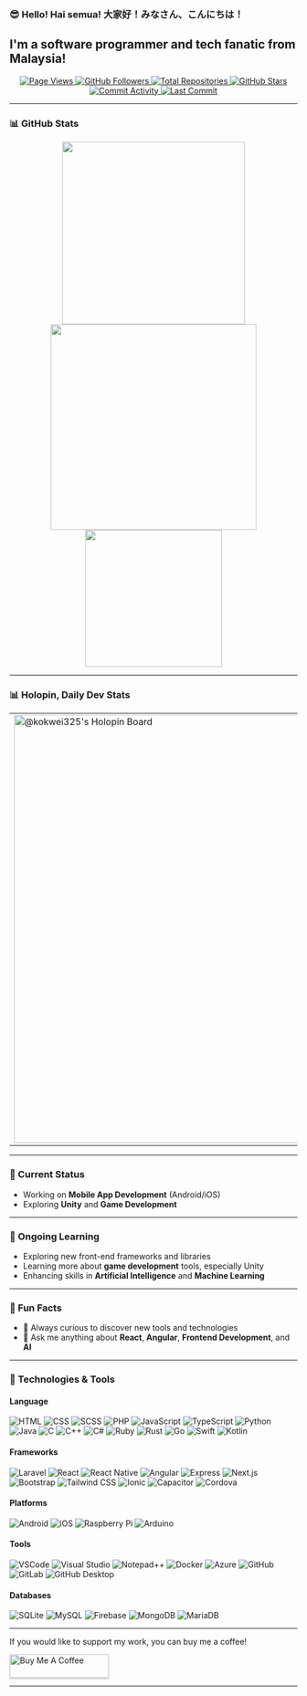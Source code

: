 ### 😎 Hello! Hai semua! 大家好！みなさん、こんにちは！

## I'm a software programmer and tech fanatic from Malaysia!
   
<div align="center">
   <a href="https://github.com/Laikokwui/Laikokwui">
      <img src="https://komarev.com/ghpvc/?username=Laikokwui&color=green" alt="Page Views" />
   </a>
   <a href="https://github.com/Laikokwui?tab=followers">
       <img alt="GitHub Followers" src="https://img.shields.io/github/followers/Laikokwui?style=flat&logo=github">
   </a>
   <a href="https://github.com/Laikokwui?tab=repositories">
      <img src="https://badges.pufler.dev/repos/Laikokwui" alt="Total Repositories">
   </a>
   <a href="https://github.com/Laikokwui">
      <img src="https://img.shields.io/github/stars/Laikokwui?style=flat&logo=github" alt="GitHub Stars">
   </a>
   <a href="https://github.com/Laikokwui/Laikokwui">
      <img src="https://img.shields.io/github/commit-activity/m/Laikokwui/Laikokwui?style=flat" alt="Commit Activity">
   </a>
   <a href="https://github.com/Laikokwui">
      <img src="https://img.shields.io/github/last-commit/Laikokwui/Laikokwui" alt="Last Commit">
   </a>
</div>

---

### 📊 GitHub Stats

<div align="center">
    <a>
      <img src="https://github-readme-streak-stats.herokuapp.com/?user=Laikokwui&theme=radical" width="320" />
    </a>
    <a>
      <img src="https://github-readme-stats.vercel.app/api?username=Laikokwui&show_icons=true&count_private=true&theme=radical&hide_title=true" width="360" />
    </a>
    <a>
      <img src="https://github-readme-stats.vercel.app/api/top-langs/?username=Laikokwui&layout=compact&langs_count=8&theme=radical&hide_title=true" width="240" />
    </a>
</div>

---

### 📊 Holopin, Daily Dev Stats

<table border="0">
 <tr>
   <td>
      <a href="https://holopin.me/kokwei325">
        <img
          src="https://holopin.me/kokwei325"
          alt="@kokwei325's Holopin Board"
          width="750"
        />
      </a>
   </td>
    <td>
      <a href="https://app.daily.dev/kokwei325">
        <img src="https://api.daily.dev/devcards/79ca39994b55489f8b63eb7e66440792.png?r=g56" width="170" alt="Lai Kok Wui's Dev Card"/>
      </a>
    </td>
 </tr>
</table>

---

### :telescope: Current Status 

- Working on **Mobile App Development** (Android/iOS)
- Exploring **Unity** and **Game Development**

---

### 🌱 Ongoing Learning

- Exploring new front-end frameworks and libraries
- Learning more about **game development** tools, especially Unity
- Enhancing skills in **Artificial Intelligence** and **Machine Learning**

---

### 🎯 Fun Facts

- 🚗 Always curious to discover new tools and technologies
- 💬 Ask me anything about **React**, **Angular**, **Frontend Development**, and **AI**

---

### 🔧 Technologies & Tools
#### Language
![HTML](https://img.shields.io/badge/HTML-E34F26?style=flat&logo=html5&logoColor=white)
![CSS](https://img.shields.io/badge/CSS-1572B6?style=flat&logo=css3&logoColor=white)
![SCSS](https://img.shields.io/badge/SCSS-CC6699?style=flat&logo=sass&logoColor=white)
![PHP](https://img.shields.io/badge/PHP-777BB4?style=flat&logo=php&logoColor=white)
![JavaScript](https://img.shields.io/badge/JavaScript-F7DF1E?style=flat&logo=javascript&logoColor=black)
![TypeScript](https://img.shields.io/badge/TypeScript-3178C6?style=flat&logo=typescript&logoColor=white)
![Python](https://img.shields.io/badge/Python-3776AB?style=flat&logo=python&logoColor=white)
![Java](https://img.shields.io/badge/Java-007396?style=flat&logo=java&logoColor=white)
![C](https://img.shields.io/badge/C-A8B9CC?style=flat&logo=c&logoColor=white)
![C++](https://img.shields.io/badge/C%2B%2B-F34B7F?style=flat&logo=cplusplus&logoColor=white)
![C#](https://img.shields.io/badge/C%23-239120?style=flat&logo=csharp&logoColor=white)
![Ruby](https://img.shields.io/badge/Ruby-CC342D?style=flat&logo=ruby&logoColor=white)
![Rust](https://img.shields.io/badge/Rust-000000?style=flat&logo=rust&logoColor=white)
![Go](https://img.shields.io/badge/Go-00ADD8?style=flat&logo=go&logoColor=white)
![Swift](https://img.shields.io/badge/Swift-F05138?style=flat&logo=swift&logoColor=white)
![Kotlin](https://img.shields.io/badge/Kotlin-7F52FF?style=flat&logo=kotlin&logoColor=white)
#### Frameworks
![Laravel](https://img.shields.io/badge/Laravel-EF4135?style=flat&logo=laravel&logoColor=white)
![React](https://img.shields.io/badge/React-61DAFB?style=flat&logo=react&logoColor=black)
![React Native](https://img.shields.io/badge/React_Native-20232A?style=flat&logo=react&logoColor=61DAFB)
![Angular](https://img.shields.io/badge/Angular-DD0031?style=flat&logo=angular&logoColor=white)
![Express](https://img.shields.io/badge/Express.js-000000?style=flat&logo=express&logoColor=white)
![Next.js](https://img.shields.io/badge/Next.js-000000?style=flat&logo=next.js&logoColor=white)
![Bootstrap](https://img.shields.io/badge/Bootstrap-563D7C?style=flat&logo=bootstrap&logoColor=white)
![Tailwind CSS](https://img.shields.io/badge/Tailwind_CSS-38B2AC?style=flat&logo=tailwind-css&logoColor=white)
![Ionic](https://img.shields.io/badge/Ionic-3880FF?style=flat&logo=ionic&logoColor=white)
![Capacitor](https://img.shields.io/badge/Capacitor-119EFF?style=flat&logo=ionic&logoColor=white)
![Cordova](https://img.shields.io/badge/Cordova-EA5C5A?style=flat&logo=apache-cordova&logoColor=white)
#### Platforms
![Android](https://img.shields.io/badge/Android-3DDC84?style=flat&logo=android&logoColor=white)
![iOS](https://img.shields.io/badge/iOS-000000?style=flat&logo=ios&logoColor=white)
![Raspberry Pi](https://img.shields.io/badge/Raspberry_Pi-C51A4A?style=flat&logo=raspberry-pi&logoColor=white)
![Arduino](https://img.shields.io/badge/Arduino-00979D?style=flat&logo=arduino&logoColor=white)
#### Tools
![VSCode](https://img.shields.io/badge/VS_Code-007ACC?style=flat&logo=visual-studio-code&logoColor=white)
![Visual Studio](https://img.shields.io/badge/Visual_Studio-5C2D91?style=flat&logo=visual-studio&logoColor=white)
![Notepad++](https://img.shields.io/badge/Notepad%2B%2B-90E59A?style=flat&logo=notepad-plus-plus&logoColor=black)
![Docker](https://img.shields.io/badge/Docker-2496ED?style=flat&logo=docker&logoColor=white)
![Azure](https://img.shields.io/badge/Azure-0078D4?style=flat&logo=microsoft-azure&logoColor=white)
![GitHub](https://img.shields.io/badge/GitHub-181717?style=flat&logo=github&logoColor=white)
![GitLab](https://img.shields.io/badge/GitLab-FC6D26?style=flat&logo=gitlab&logoColor=white)
![GitHub Desktop](https://img.shields.io/badge/GitHub_Desktop-000000?style=flat&logo=github&logoColor=white)
#### Databases
![SQLite](https://img.shields.io/badge/SQLite-003B57?style=flat&logo=sqlite&logoColor=white)
![MySQL](https://img.shields.io/badge/MySQL-00618A?style=flat&logo=mysql&logoColor=white)
![Firebase](https://img.shields.io/badge/Firebase-FFCA28?style=flat&logo=firebase&logoColor=black)
![MongoDB](https://img.shields.io/badge/MongoDB-47A248?style=flat&logo=mongodb&logoColor=white)
![MariaDB](https://img.shields.io/badge/MariaDB-003545?style=flat&logo=mariadb&logoColor=white)

---

If you would like to support my work, you can buy me a coffee!

<a href="https://www.buymeacoffee.com/kokwuilai" target="_blank"><img src="https://www.buymeacoffee.com/assets/img/custom_images/orange_img.png" alt="Buy Me A Coffee" style="height: 41px !important;width: 174px !important;box-shadow: 0px 3px 2px 0px rgba(190, 190, 190, 0.5) !important;-webkit-box-shadow: 0px 3px 2px 0px rgba(190, 190, 190, 0.5) !important;" ></a>

---
